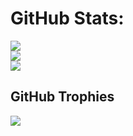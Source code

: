 # GitHub Stats:
![](https://github-readme-stats.vercel.app/api?username=Ahmet-Faruk-Alkan&theme=dark&show_icons=true)<br/>
![](https://github-readme-streak-stats.herokuapp.com/?user=Ahmet-Faruk-Alkan&theme=dark&hide_border=true)<br/>
![](https://github-readme-stats.vercel.app/api/top-langs/?username=Ahmet-Faruk-Alkan&theme=dark&hide_border=true&include_all_commits=true&count_private=true&layout=compact)

## GitHub Trophies
![](https://github-profile-trophy.vercel.app/?username=Ahmet-Faruk-Alkan&theme=radical&no-frame=true&no-bg=true&margin-w=4)
